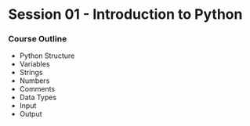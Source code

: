 # Session 01 - Introduction to Python

### Course Outline

<ul>
  <li>Python Structure</li>
  <li>Variables</li>
  <li>Strings</li>
  <li>Numbers</li>
  <li>Comments</li>
  <li>Data Types</li>
  <li>Input</li>
  <li>Output</li>
</ul>
